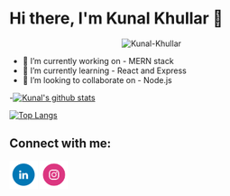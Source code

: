 # Hi there, I'm Kunal Khullar 👋
<p align="center"> <img src="https://komarev.com/ghpvc/?username=Kunal-Khullar" alt="Kunal-Khullar" /> </p>

- 🔭 I’m currently working on - MERN stack 
- 🌱 I’m currently learning - React and Express
- 👯 I’m looking to collaborate on - Node.js

-[![Kunal's github stats](https://github-readme-stats.vercel.app/api?username=Kunal-Khullar&count_private=true&include_all_commits=true&show_icons=true&theme=radical)](https://google.com)

[![Top Langs](https://github-readme-stats.vercel.app/api/top-langs/?username=Kunal-Khullar&layout=compact)](https://google.com)

## Connect with me:
<a href="https://www.linkedin.com/in/kunal-khullar-6387111a2/"><img src="https://github.com/aritraroy/social-icons/blob/master/linkedin-icon.png?raw=true" width="50"></a>
<a href="https://www.instagram.com/kunalkhullar15/"><img src="https://github.com/aritraroy/social-icons/blob/master/instagram-icon.png?raw=true" width="50"></a>
